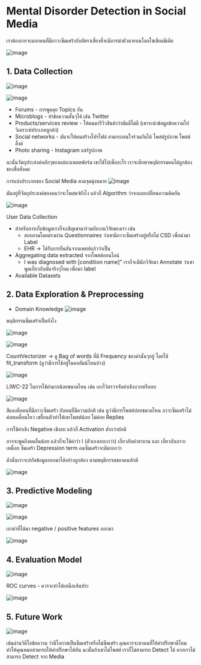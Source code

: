 # Mental Disorder Detection in Social Media

เราต้องการจะแยกคนที่มีภาวะซึมเศร้ากับอัตราเสี่ยงที่จะมีการฆ่าตัวตายบนโลกโซเชียลมีเดีย

![image](https://github.com/user-attachments/assets/42f6ef5b-3206-4bfd-beda-c8ae8ad9938a)

## 1. Data Collection

![image](https://github.com/user-attachments/assets/c050d9f1-6678-4a6a-b7d2-78a6a64ca07b)

![image](https://github.com/user-attachments/assets/12779e58-8b95-45bf-84a6-e898278a9b76)


* Forums - การพูดคุย Topics กัน
* Microblogs - ทำข้อความสั้นๆได้ เช่น Twitter
* Products/services review - ให้คนมารีวิวสินค้าว่ามันดีไม่ดี (เขาจะนำข้อมูลข้อความไปวิเคราะห์ประเภทลูกค้า)
* Social networks - มันจะให้คนสร้างโปรไฟล์ สามารถสนใจร่วมกันได้ โพสต์รูปภาพ โพสต์ลิ้งค์
* Photo sharing - Instagram แชร์รูปภาพ

ฉะนั้นวัตถุประสงค์หลักๆของแต่ละแพลตฟอร์ม เขาใช้ไปเพื่ออะไร เราจะศึกษาพฤติกรรมคนได้ถูกต้องของสื่อสังคม

การแบ่งประเภทของ Social Media ตามจุดมุ่งหมาย
![image](https://github.com/user-attachments/assets/0d72c5e2-ff57-4c5b-a15e-109ae4314795)

มันอยู่ที่วัตถุประสงค์ของคนว่าจะโพสตจ์ยังไง แล้วก็ Algorithm ว่าจะแลกเปลี่ยนความคิดกัน

![image](https://github.com/user-attachments/assets/22a64e53-9910-4ab3-8e84-3516494cb1b7)

User Data Collection

* สำหรับการเก็บข้อมูลเราก็จะเชิญเขามาร่วมกับงานวิจัยของเรา เช่น
  * สอบถามโดยตรงผ่าน Questionnaires ว่าเขามีภาวะซึมเศร้าอยู่หรือไม่ CSD เพื่อนำมา Label
  * EHR -> ได้รับการยืนยันจากแพทย์แล้วว่าเป็น
* Aggregating data extracted จากโพสต์ออนไลน์
  * I was diagnosed with [condition name]" เราก็จะมีนักวิจัยมา Annotate ว่าเขาพูดเกี่ยวกับมันจริงๆไหม เพื่อมา label
* Available Datasets

## 2. Data Exploration & Preprocessing

* Domain Knowledge
![image](https://github.com/user-attachments/assets/a17bd688-fb83-4894-a337-eb54d263e2d9)

พฤติกรรมซึมเศร้าเป็นยังไง

![image](https://github.com/user-attachments/assets/d59ca7bc-da3a-486c-b652-5a6015235221)

![image](https://github.com/user-attachments/assets/edcd5b30-2c30-4107-9e24-a7c8d1d2bf3f)

CountVectorizer -> ดู Bag of words ที่มี Frequency ของคำนั้นๆอยู่ โดยใช้ fit_transform (ดูว่ามีการใช้อยู่ในคอลัมน์ไหนบ้าง)

![image](https://github.com/user-attachments/assets/b6c13a78-b1f6-412a-9276-14a39fab8863)

LIWC-22 ในการใช้คำมากน้อยขนาดไหน เช่น เอาไว้ตรวจจับคำเชิงบวกหรือลบ

![image](https://github.com/user-attachments/assets/a99309e9-08b9-4de2-bd16-ee342538d543)

สีแดงคือคนที่มีภาวะซึมเศร้า กับคนที่มีความปกติ
เช่น ดูว่ามีการโพสต์บ่อยขนาดไหน ภาวะซึมเศร้าไม่ค่อยเคลื่อนไหว เขยื้อนตัวทำให้เขาโพสต์น้อย ไม่ค่อย Replies

การใช้คำเชิง Negative เชิงลบ แล้วก็ Activation ต่ำกว่าปกติ

อาจจะพูดถึงคนอื่นน้อย แล้วก็จะใช้คำว่า I (ตัวเองเยอะกว่า)
เกี่ยวกับคำสาบาน และ เกี่ยวกับภาวะเหนื่อย ซึมเศร้า Depression term คนซึมเศร้าจะมีมากกว่า

ดังนั้นเราจะสกัดข้อมูลออกมาได้อย่างถูกต้อง ตามพฤติกรรมของคนปกติ

![image](https://github.com/user-attachments/assets/ddff8db8-f9dc-4637-8ec6-97bbe5066d6d)

## 3. Predictive Modeling 

![image](https://github.com/user-attachments/assets/cb802f2e-7d9d-485e-ae58-3ffacc34278c)

![image](https://github.com/user-attachments/assets/68ec17a8-e21b-4d92-8e74-0eaa55f9215c)

เอาคำที่ได้มา negative / positive features ออกมา

![image](https://github.com/user-attachments/assets/28ae1162-05e4-4043-9130-67612c9b2d41)

## 4. Evaluation Model

![image](https://github.com/user-attachments/assets/e3176a0d-34f4-4f1c-90e6-1a13a92359ef)

ROC curves - ควรจะทำได้เหนือเส้นประ 

![image](https://github.com/user-attachments/assets/144a31c6-fb4a-4199-a432-be9ea9d46454)

## 5. Future Work

![image](https://github.com/user-attachments/assets/7aa6e377-9eeb-4c54-a6da-9f2dec84e7dd)

เช่นผ่านวิดีโอข้อความ ว่ามีโอกาสเป็นซึมเศร้าหรือไม่ซึมเศร้า คุณควรจะหาคนที่ให้คำปรึกษาดีไหม ทำให้คุณหมอสามารถให้คำปรึกษาได้ทัน
ฉะนั้นถ้าเขาไม่โพสต์ เราก็ไม่สามารถ Detect ได้ หากเราไม่สามารถ Detect จาก Media

